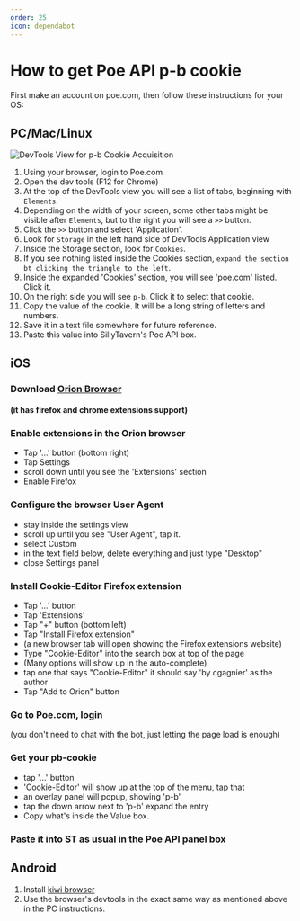 ```yaml
---
order: 25
icon: dependabot
---
```

# How to get Poe API p-b cookie

First make an account on poe.com, then follow these instructions for your OS:

## PC/Mac/Linux

![DevTools View for p-b Cookie Acquisition](https://files.catbox.moe/ul4o78.png)

1. Using your browser, login to Poe.com
2. Open the dev tools (F12 for Chrome)
3. At the top of the DevTools view you will see a list of tabs, beginning with `Elements`.
4. Depending on the width of your screen, some other tabs might be visible after `Elements`, but to the right you will see a `>>` button.
5. Click the `>>` button and select 'Application'.
6. Look for `Storage` in the left hand side of DevTools Application view
7. Inside the Storage section, look for `Cookies`.
8. If you see nothing listed inside the Cookies section, `expand the section bt clicking the triangle to the left`.
9. Inside the expanded 'Cookies' section, you will see 'poe.com' listed. Click it.
10. On the right side you will see `p-b`. Click it to select that cookie.
11. Copy the value of the cookie. It will be a long string of letters and numbers.
12. Save it in a text file somewhere for future reference.
13. Paste this value into SillyTavern's Poe API box.

## iOS

### Download [Orion Browser](https://apps.apple.com/en-us/app/orion-browser-by-kagi/id1484498200)

#### (it has firefox and chrome extensions support)

### Enable extensions in the Orion browser

- Tap '...' button (bottom right)
- Tap Settings
- scroll down until you see the 'Extensions' section
- Enable Firefox

### Configure the browser User Agent

- stay inside the settings view
- scroll up until you see "User Agent", tap it.
- select Custom
- in the text field below, delete everything and just type "Desktop"
- close Settings panel

### Install Cookie-Editor Firefox extension

- Tap '...' button
- Tap 'Extensions'
- Tap "+" button (bottom left)
- Tap "Install Firefox extension"
- (a new browser tab will open showing the Firefox extensions website)
- Type "Cookie-Editor" into the search box at top of the page
- (Many options will show up in the auto-complete)
- tap one that says "Cookie-Editor" it should say 'by cgagnier' as the author
- Tap "Add to Orion" button

### Go to Poe.com, login

(you don't need to chat with the bot, just letting the page load is enough)

### Get your pb-cookie

- tap '...' button
- 'Cookie-Editor' will show up at the top of the menu, tap that
- an overlay panel will popup, showing 'p-b'
- tap the down arrow next to 'p-b' expand the entry
- Copy what's inside the Value box.

### Paste it into ST as usual in the Poe API panel box

## Android

1. Install [kiwi browser](https://play.google.com/store/apps/details?id=com.kiwibrowser.browser&hl=en&gl=US&pli=1)
2. Use the browser's devtools in the exact same way as mentioned above in the PC instructions.

